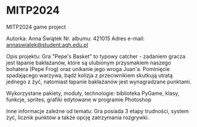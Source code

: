 # MITP2024
MITP2024 game project

Autorka: Anna Świątek 
Nr. albumu: 421015 
Adres e-mail: annaswiatek@student.agh.edu.pl

Opis projektu: Gra "Pepe's Basket" to typowy catcher - zadaniem gracza jest łapanie bakłażanów, które są ulubionym przysmakiem naszego bohatera (Pepe Frog) oraz unikanie jego wroga Juan'a. Pominięcie spadającego warzywa, bądź kolizja z przeciwnikiem skutkują utratą jednego z żyć, natomiast łapanie bakłażanów jest wynagradzane punktami.

Wykorzystane pakiety, moduły, technologie: biblioteka PyGame, klasy, funkcje, sprites, grafiki edytowane w programie Photoshop

Inne informacje zależne od tematu: Gra posiada 3 etapy trudności, system żyć, licznik punktów a także opcję zatrzymania rozgrywki. 

